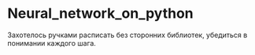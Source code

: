 # Neural_network_on_python
Захотелось ручками расписать без сторонних библиотек, убедиться в понимании каждого шага.
